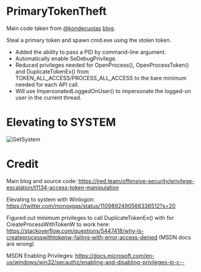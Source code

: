 # PrimaryTokenTheft
Main code taken from [@kondecuotas](https://twitter.com/kondencuotas) [blog](https://ired.team/).

Steal a primary token and spawn cmd.exe using the stolen token.

- Added the ability to pass a PID by command-line argument.
- Automatically enable SeDebugPrivilege.
- Reduced privileges needed for OpenProcess(), OpenProcessToken() and DuplicateTokenEx() from TOKEN_ALL_ACCESS/PROCESS_ALL_ACCESS to the bare minimum needed for each API call.
- Will use ImpersonatedLoggedOnUser() to impersonate the logged-on user in the current thread.


# Elevating to SYSTEM 
![GetSystem](https://raw.githubusercontent.com/justinbui/PrimaryTokenTheft/master/example.png)

# Credit 
Main blog and source code: https://ired.team/offensive-security/privilege-escalation/t1134-access-token-manipulation

Elevating to system with Winlogon: https://twitter.com/monoxgas/status/1109892490566336512?s=20

Figured out minimum privileges to call DuplicateTokenEx() with for CreateProcessWithTokenW to work here: https://stackoverflow.com/questions/5447418/why-is-createprocesswithtokenw-failing-with-error-access-denied (MSDN docs are wrong)

MSDN Enabling Privileges: https://docs.microsoft.com/en-us/windows/win32/secauthz/enabling-and-disabling-privileges-in-c--
